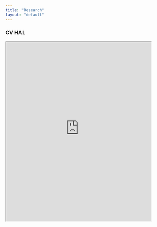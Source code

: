 ```yaml
---
title: "Research"
layout: "default"
---
```

### CV HAL

<iframe style="width:90%;margin:auto;height:40em;" src="https://haltools.archives-ouvertes.fr/Public/afficheRequetePubli.php?idHal=stephan-semirat&CB_auteur=oui&CB_titre=oui&CB_identifiant=oui&CB_article=oui&CB_DOI=oui&CB_resume=oui&CB_typdoc=oui&CB_vignette=oui&langue=Anglais&tri_exp=annee_publi&tri_exp2=typdoc&tri_exp3=date_publi&ordre_aff=TA&Fen=Aff&css=../css/VisuCondenseSsCadre.css">
</iframe>
